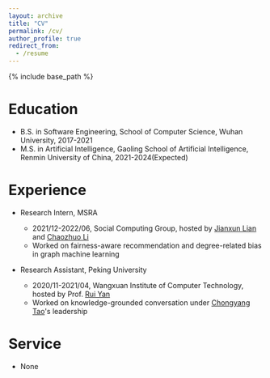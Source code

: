 ```yaml
---
layout: archive
title: "CV"
permalink: /cv/
author_profile: true
redirect_from:
  - /resume
---
```


{% include base_path %}

Education
======
* B.S. in Software Engineering, School of Computer Science, Wuhan University, 2017-2021
* M.S. in Artificial Intelligence, Gaoling School of Artificial Intelligence, Renmin University of China, 2021-2024(Expected)

Experience
======
* Research Intern, MSRA
  * 2021/12-2022/06, Social Computing Group, hosted by [Jianxun Lian](https://www.microsoft.com/en-us/research/people/jialia) and [Chaozhuo Li](https://whatsname1991.github.io/)
  * Worked on fairness-aware recommendation and degree-related bias in graph machine learning

* Research Assistant, Peking University
  * 2020/11-2021/04, Wangxuan Institute of Computer Technology, hosted by Prof. [Rui Yan](https://gsai.ruc.edu.cn/addons/teacher/index/info.html?user_id=0&ruccode=20200243&ln=en)
  * Worked on knowledge-grounded conversation under [Chongyang Tao](https://chongyangtao.github.io/index.html)'s leadership
  
Service
======
* None
